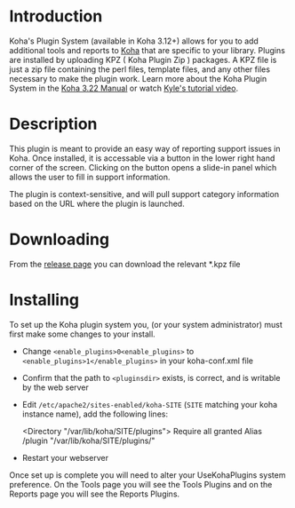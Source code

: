 # Introduction

Koha's Plugin System (available in Koha 3.12+) allows for you to add additional tools and reports to [Koha](http://koha-community.org) that are specific to your library. Plugins are installed by uploading KPZ ( Koha Plugin Zip ) packages. A KPZ file is just a zip file containing the perl files, template files, and any other files necessary to make the plugin work. Learn more about the Koha Plugin System in the [Koha 3.22 Manual](http://manual.koha-community.org/3.22/en/pluginsystem.html) or watch [Kyle's tutorial video](http://bywatersolutions.com/2013/01/23/koha-plugin-system-coming-soon/).

# Description

This plugin is meant to provide an easy way of reporting support issues in Koha. Once installed, it is accessable via a button in the lower right hand corner of the screen. Clicking on the button opens a slide-in panel which allows the user to fill in support information.

The plugin is context-sensitive, and will pull support category information based on the URL where the plugin is launched.

# Downloading

From the [release page](https://github.com/bywatersolutions/koha-plugin-support/releases) you can download the relevant \*.kpz file

# Installing

To set up the Koha plugin system you, (or your system administrator) must first make some changes to your install.

* Change `<enable_plugins>0<enable_plugins>` to `<enable_plugins>1</enable_plugins>` in your koha-conf.xml file
* Confirm that the path to `<pluginsdir>` exists, is correct, and is writable by the web server
* Edit `/etc/apache2/sites-enabled/koha-SITE` (`SITE` matching your koha instance name), add the following lines:

    <Directory "/var/lib/koha/SITE/plugins">
        Require all granted
    </Directory>
    Alias /plugin "/var/lib/koha/SITE/plugins/"

* Restart your webserver

Once set up is complete you will need to alter your UseKohaPlugins system preference. On the Tools page you will see the Tools Plugins and on the Reports page you will see the Reports Plugins.
